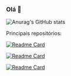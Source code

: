 ### Olá 👋




![Anurag's GitHub stats](https://github-readme-stats.vercel.app/api?username=nanninha&show_icons=true&theme=radical)

Principais repositórios:

[![Readme Card](https://github-readme-stats.vercel.app/api/pin/?username=nanninha&repo=Controle-de-Pedidos&theme=radical)](https://github.com/nanninha/Controle-de-Pedidos)

[![Readme Card](https://github-readme-stats.vercel.app/api/pin/?username=nanninha&repo=reclames&theme=radical)](https://github.com/nanninha/reclames/)

[![Readme Card](https://github-readme-stats.vercel.app/api/pin/?username=nanninha&repo=Angry-Bird-Etapa-6-main&theme=radical)](https://github.com/nanninha/Angry-Bird-Etapa-6-main/)

